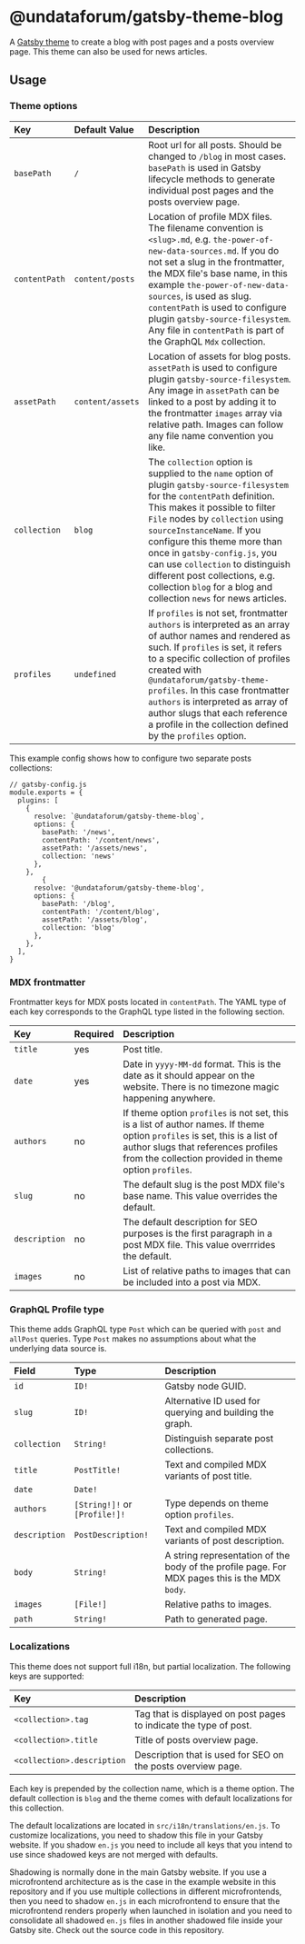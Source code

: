 # @undataforum/gatsby-theme-blog

A [Gatsby theme](https://www.gatsbyjs.org/docs/themes/) to create a blog with
post pages and a posts overview page. This theme can also be used for news
articles.

## Usage

### Theme options

| Key           | Default Value    | Description                                                                                                                                                                                                                                                                                                                                                                                                                                |
| :------------ | :--------------- | :----------------------------------------------------------------------------------------------------------------------------------------------------------------------------------------------------------------------------------------------------------------------------------------------------------------------------------------------------------------------------------------------------------------------------------------- |
| `basePath`    | `/`              | Root url for all posts. Should be changed to `/blog` in most cases. `basePath` is used in Gatsby lifecycle methods to generate individual post pages and the posts overview page.                                                                                                                                                                                                                                                          |
| `contentPath` | `content/posts`  | Location of profile MDX files. The filename convention is `<slug>.md`, e.g. `the-power-of-new-data-sources.md`. If you do not set a slug in the frontmatter, the MDX file's base name, in this example `the-power-of-new-data-sources`, is used as slug. `contentPath` is used to configure plugin `gatsby-source-filesystem`. Any file in `contentPath` is part of the GraphQL `Mdx` collection.                                          |
| `assetPath`   | `content/assets` | Location of assets for blog posts. `assetPath` is used to configure plugin `gatsby-source-filesystem`. Any image in `assetPath` can be linked to a post by adding it to the frontmatter `images` array via relative path. Images can follow any file name convention you like.                                                                                                                                                             |
| `collection`  | `blog`           | The `collection` option is supplied to the `name` option of plugin `gatsby-source-filesystem` for the `contentPath` definition. This makes it possible to filter `File` nodes by `collection` using `sourceInstanceName`. If you configure this theme more than once in `gatsby-config.js`, you can use `collection` to distinguish different post collections, e.g. collection `blog` for a blog and collection `news` for news articles. |
| `profiles`    | `undefined`      | If `profiles` is not set, frontmatter `authors` is interpreted as an array of author names and rendered as such. If `profiles` is set, it refers to a specific collection of profiles created with `@undataforum/gatsby-theme-profiles`. In this case frontmatter `authors` is interpreted as array of author slugs that each reference a profile in the collection defined by the `profiles` option.                                      |

This example config shows how to configure two separate posts collections:

```
// gatsby-config.js
module.exports = {
  plugins: [
    {
      resolve: `@undataforum/gatsby-theme-blog`,
      options: {
        basePath: '/news',
        contentPath: '/content/news',
        assetPath: '/assets/news',
        collection: 'news'
      },
    },
        {
      resolve: '@undataforum/gatsby-theme-blog',
      options: {
        basePath: '/blog',
        contentPath: '/content/blog',
        assetPath: '/assets/blog',
        collection: 'blog'
      },
    },
  ],
}
```

### MDX frontmatter

Frontmatter keys for MDX posts located in `contentPath`. The YAML type of each
key corresponds to the GraphQL type listed in the following section.

| Key           | Required | Description                                                                                                                                                                                                                |
| :------------ | :------- | :------------------------------------------------------------------------------------------------------------------------------------------------------------------------------------------------------------------------- |
| `title`       | yes      | Post title.                                                                                                                                                                                                                |
| `date`        | yes      | Date in `yyyy-MM-dd` format. This is the date as it should appear on the website. There is no timezone magic happening anywhere.                                                                                           |
| `authors`     | no       | If theme option `profiles` is not set, this is a list of author names. If theme option `profiles` is set, this is a list of author slugs that references profiles from the collection provided in theme option `profiles`. |
| `slug`        | no       | The default slug is the post MDX file's base name. This value overrides the default.                                                                                                                                       |
| `description` | no       | The default description for SEO purposes is the first paragraph in a post MDX file. This value overrrides the default.                                                                                                     |
| `images`      | no       | List of relative paths to images that can be included into a post via MDX.                                                                                                                                                 |

### GraphQL Profile type

This theme adds GraphQL type `Post` which can be queried with `post` and
`allPost` queries. Type `Post` makes no assumptions about what the underlying
data source is.

| Field         | Type                          | Description                                                                                    |
| :------------ | :---------------------------- | :--------------------------------------------------------------------------------------------- |
| `id`          | `ID!`                         | Gatsby node GUID.                                                                              |
| `slug`        | `ID!`                         | Alternative ID used for querying and building the graph.                                       |
| `collection`  | `String!`                     | Distinguish separate post collections.                                                         |
| `title`       | `PostTitle!`                  | Text and compiled MDX variants of post title.                                                  |
| `date`        | `Date!`                       |                                                                                                |
| `authors`     | `[String!]!` or `[Profile!]!` | Type depends on theme option `profiles`.                                                       |
| `description` | `PostDescription!`            | Text and compiled MDX variants of post description.                                            |
| `body`        | `String!`                     | A string representation of the body of the profile page. For MDX pages this is the MDX `body`. |
| `images`      | `[File!]`                     | Relative paths to images.                                                                      |
| `path`        | `String!`                     | Path to generated page.                                                                        |

### Localizations

This theme does not support full i18n, but partial localization. The following
keys are supported:

| Key                        | Description                                                       |
| :------------------------- | :---------------------------------------------------------------- |
| `<collection>.tag`         | Tag that is displayed on post pages to indicate the type of post. |
| `<collection>.title`       | Title of posts overview page.                                     |
| `<collection>.description` | Description that is used for SEO on the posts overview page.      |

Each key is prepended by the collection name, which is a theme option. The
default collection is `blog` and the theme comes with default localizations for
this collection.

The default localizations are located in `src/i18n/translations/en.js`. To
customize localizations, you need to shadow this file in your Gatsby website. If
you shadow `en.js` you need to include all keys that you intend to use since
shadowed keys are not merged with defaults.

Shadowing is normally done in the main Gatsby website. If you use a
microfrontend architecture as is the case in the example website in this
repository and if you use multiple collections in different microfrontends, then
you need to shadow `en.js` in each microfrontend to ensure that the
microfrontend renders properly when launched in isolation and you need to
consolidate all shadowed `en.js` files in another shadowed file inside your
Gatsby site. Check out the source code in this repository.
